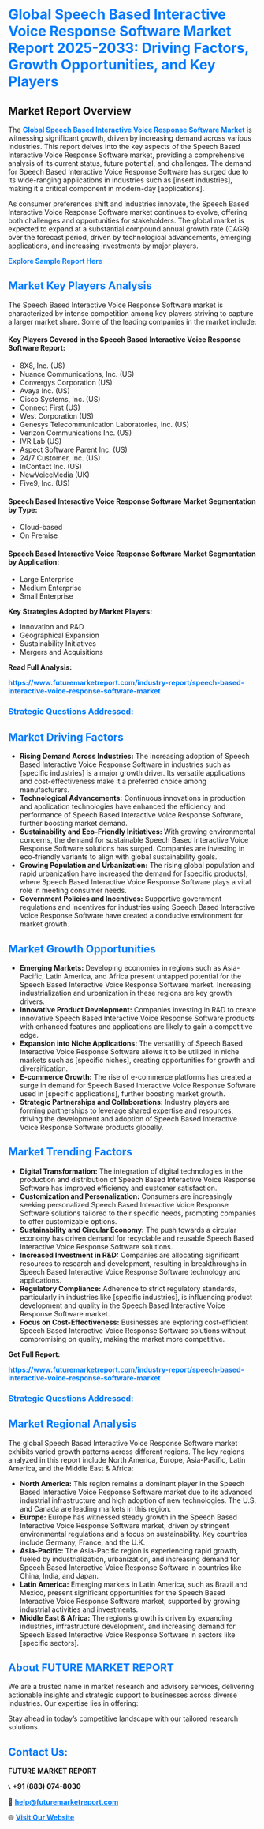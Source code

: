 <h1 style="color: #007BFF;">Global Speech Based Interactive Voice Response Software Market Report 2025-2033: Driving Factors, Growth Opportunities, and Key Players</h1>

<section id="overview">
<h2>Market Report Overview</h2>
<p>The <a href="https://www.futuremarketreport.com/industry-report/speech-based-interactive-voice-response-software-market" style="color: #007BFF; text-decoration: none;"><strong>Global Speech Based Interactive Voice Response Software Market</strong></a> is witnessing significant growth, driven by increasing demand across various industries. This report delves into the key aspects of the Speech Based Interactive Voice Response Software market, providing a comprehensive analysis of its current status, future potential, and challenges. The demand for Speech Based Interactive Voice Response Software has surged due to its wide-ranging applications in industries such as [insert industries], making it a critical component in modern-day [applications].</p>
<p>As consumer preferences shift and industries innovate, the Speech Based Interactive Voice Response Software market continues to evolve, offering both challenges and opportunities for stakeholders. The global market is expected to expand at a substantial compound annual growth rate (CAGR) over the forecast period, driven by technological advancements, emerging applications, and increasing investments by major players.</p>
</section>

<section id="overview">
<p><a href="https://www.futuremarketreport.com/request-sample/reportId=105937" style="color: #007BFF; text-decoration: none;"><strong>Explore Sample Report Here</strong></a></p>
</section>

<section id="key-players">
<h2 style="color: #007BFF;">Market Key Players Analysis</h2>
<p>The Speech Based Interactive Voice Response Software market is characterized by intense competition among key players striving to capture a larger market share. Some of the leading companies in the market include:</p>
<h4>Key Players Covered in the Speech Based Interactive Voice Response Software Report:</h4>
<ul><li>8X8, Inc. (US)</li><li>Nuance Communications, Inc. (US)</li><li>Convergys Corporation (US)</li><li>Avaya Inc. (US)</li><li>Cisco Systems, Inc. (US)</li><li>Connect First (US)</li><li>West Corporation (US)</li><li>Genesys Telecommunication Laboratories, Inc. (US)</li><li>Verizon Communications Inc. (US)</li><li>IVR Lab (US)</li><li>Aspect Software Parent Inc. (US)</li><li>24/7 Customer, Inc. (US)</li><li>InContact Inc. (US)</li><li>NewVoiceMedia (UK)</li><li>Five9, Inc. (US)</li></ul>
<h4>Speech Based Interactive Voice Response Software Market Segmentation by Type:</h4>
<ul><li>Cloud-based</li><li>On Premise</li></ul>

<h4>Speech Based Interactive Voice Response Software Market Segmentation by Application:</h4>
<ul><li>Large Enterprise</li><li>Medium Enterprise</li><li>Small Enterprise</li></ul>
<p><strong>Key Strategies Adopted by Market Players:</strong></p>
<ul>
<li>Innovation and R&D</li>
<li>Geographical Expansion</li>
<li>Sustainability Initiatives</li>
<li>Mergers and Acquisitions</li>
</ul>
</section>

<section>
<p><strong>Read Full Analysis: </strong></p><a href="https://www.futuremarketreport.com/industry-report/speech-based-interactive-voice-response-software-market" style="color: #007BFF; text-decoration: none;"><strong>https://www.futuremarketreport.com/industry-report/speech-based-interactive-voice-response-software-market</strong></a>
<h3 style="color: #007BFF;">Strategic Questions Addressed:</h3>
</section>

<section id="driving-factors">
<h2 style="color: #007BFF;">Market Driving Factors</h2>
<ul>
<li><strong>Rising Demand Across Industries:</strong> The increasing adoption of Speech Based Interactive Voice Response Software in industries such as [specific industries] is a major growth driver. Its versatile applications and cost-effectiveness make it a preferred choice among manufacturers.</li>
<li><strong>Technological Advancements:</strong> Continuous innovations in production and application technologies have enhanced the efficiency and performance of Speech Based Interactive Voice Response Software, further boosting market demand.</li>
<li><strong>Sustainability and Eco-Friendly Initiatives:</strong> With growing environmental concerns, the demand for sustainable Speech Based Interactive Voice Response Software solutions has surged. Companies are investing in eco-friendly variants to align with global sustainability goals.</li>
<li><strong>Growing Population and Urbanization:</strong> The rising global population and rapid urbanization have increased the demand for [specific products], where Speech Based Interactive Voice Response Software plays a vital role in meeting consumer needs.</li>
<li><strong>Government Policies and Incentives:</strong> Supportive government regulations and incentives for industries using Speech Based Interactive Voice Response Software have created a conducive environment for market growth.</li>
</ul>
</section>

<section id="growth-opportunities">
<h2 style="color: #007BFF;">Market Growth Opportunities</h2>
<ul>
<li><strong>Emerging Markets:</strong> Developing economies in regions such as Asia-Pacific, Latin America, and Africa present untapped potential for the Speech Based Interactive Voice Response Software market. Increasing industrialization and urbanization in these regions are key growth drivers.</li>
<li><strong>Innovative Product Development:</strong> Companies investing in R&D to create innovative Speech Based Interactive Voice Response Software products with enhanced features and applications are likely to gain a competitive edge.</li>
<li><strong>Expansion into Niche Applications:</strong> The versatility of Speech Based Interactive Voice Response Software allows it to be utilized in niche markets such as [specific niches], creating opportunities for growth and diversification.</li>
<li><strong>E-commerce Growth:</strong> The rise of e-commerce platforms has created a surge in demand for Speech Based Interactive Voice Response Software used in [specific applications], further boosting market growth.</li>
<li><strong>Strategic Partnerships and Collaborations:</strong> Industry players are forming partnerships to leverage shared expertise and resources, driving the development and adoption of Speech Based Interactive Voice Response Software products globally.</li>
</ul>
</section>

<section id="trending-factors">
<h2 style="color: #007BFF;">Market Trending Factors</h2>
<ul>
<li><strong>Digital Transformation:</strong> The integration of digital technologies in the production and distribution of Speech Based Interactive Voice Response Software has improved efficiency and customer satisfaction.</li>
<li><strong>Customization and Personalization:</strong> Consumers are increasingly seeking personalized Speech Based Interactive Voice Response Software solutions tailored to their specific needs, prompting companies to offer customizable options.</li>
<li><strong>Sustainability and Circular Economy:</strong> The push towards a circular economy has driven demand for recyclable and reusable Speech Based Interactive Voice Response Software solutions.</li>
<li><strong>Increased Investment in R&D:</strong> Companies are allocating significant resources to research and development, resulting in breakthroughs in Speech Based Interactive Voice Response Software technology and applications.</li>
<li><strong>Regulatory Compliance:</strong> Adherence to strict regulatory standards, particularly in industries like [specific industries], is influencing product development and quality in the Speech Based Interactive Voice Response Software market.</li>
<li><strong>Focus on Cost-Effectiveness:</strong> Businesses are exploring cost-efficient Speech Based Interactive Voice Response Software solutions without compromising on quality, making the market more competitive.</li>
</ul>
</section>

<section>
<p><strong>Get Full Report: </strong></p><a href="https://www.futuremarketreport.com/industry-report/speech-based-interactive-voice-response-software-market" style="color: #007BFF; text-decoration: none;"><strong>https://www.futuremarketreport.com/industry-report/speech-based-interactive-voice-response-software-market</strong></a>
<h3 style="color: #007BFF;">Strategic Questions Addressed:</h3>
</section>


<section id="regional-analysis">
<h2 style="color: #007BFF;">Market Regional Analysis</h2>
<p>The global Speech Based Interactive Voice Response Software market exhibits varied growth patterns across different regions. The key regions analyzed in this report include North America, Europe, Asia-Pacific, Latin America, and the Middle East & Africa:</p>
<ul>
<li><strong>North America:</strong> This region remains a dominant player in the Speech Based Interactive Voice Response Software market due to its advanced industrial infrastructure and high adoption of new technologies. The U.S. and Canada are leading markets in this region.</li>
<li><strong>Europe:</strong> Europe has witnessed steady growth in the Speech Based Interactive Voice Response Software market, driven by stringent environmental regulations and a focus on sustainability. Key countries include Germany, France, and the U.K.</li>
<li><strong>Asia-Pacific:</strong> The Asia-Pacific region is experiencing rapid growth, fueled by industrialization, urbanization, and increasing demand for Speech Based Interactive Voice Response Software in countries like China, India, and Japan.</li>
<li><strong>Latin America:</strong> Emerging markets in Latin America, such as Brazil and Mexico, present significant opportunities for the Speech Based Interactive Voice Response Software market, supported by growing industrial activities and investments.</li>
<li><strong>Middle East & Africa:</strong> The region’s growth is driven by expanding industries, infrastructure development, and increasing demand for Speech Based Interactive Voice Response Software in sectors like [specific sectors].</li>
</ul>
</section>

<footer>
<h2 style="color: #007BFF;">About FUTURE MARKET REPORT</h2>
<p>We are a trusted name in market research and advisory services, delivering actionable insights and strategic support to businesses across diverse industries. Our expertise lies in offering:</p>

<p>Stay ahead in today’s competitive landscape with our tailored research solutions.</p>

<h2 style="color: #007BFF;">Contact Us:</h2>
<p><strong>FUTURE MARKET REPORT</strong></p>
<p>📞 <strong>+91 (883) 074-8030</strong></p>
<p>📧 <strong><a href="mailto:help@futuremarketreport.com" style="color: #007BFF;">help@futuremarketreport.com</a></strong></p>
<p>🌐 <strong><a href="https://www.futuremarketreport.com/" style="color: #007BFF;">Visit Our Website</a></strong></p>
</footer>